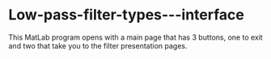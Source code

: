 # Low-pass-filter-types---interface
This MatLab program opens with a main page that has 3 buttons, one to exit and two that take you to the filter presentation pages.
